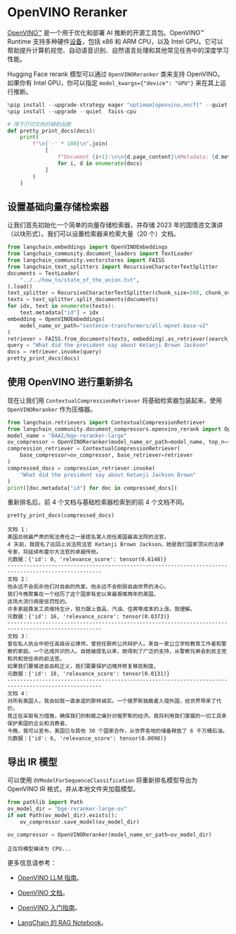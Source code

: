 # OpenVINO Reranker

[OpenVINO™](https://github.com/openvinotoolkit/openvino) 是一个用于优化和部署 AI 推断的开源工具包。OpenVINO™ Runtime 支持多种硬件[设备](https://github.com/openvinotoolkit/openvino?tab=readme-ov-file#supported-hardware-matrix)，包括 x86 和 ARM CPU，以及 Intel GPU。它可以帮助提升计算机视觉、自动语音识别、自然语言处理和其他常见任务中的深度学习性能。

Hugging Face rerank 模型可以通过 ``OpenVINOReranker`` 类来支持 OpenVINO。如果你有 Intel GPU，你可以指定 `model_kwargs={"device": "GPU"}` 来在其上运行推断。

```python
%pip install --upgrade-strategy eager "optimum[openvino,nncf]" --quiet
%pip install --upgrade --quiet  faiss-cpu
```

```python
# 用于打印文档的辅助函数
def pretty_print_docs(docs):
    print(
        f"\n{'-' * 100}\n".join(
            [
                f"Document {i+1}:\n\n{d.page_content}\nMetadata: {d.metadata}"
                for i, d in enumerate(docs)
            ]
        )
    )
```

## 设置基础向量存储检索器

让我们首先初始化一个简单的向量存储检索器，并存储 2023 年的国情咨文演讲（以块形式）。我们可以设置检索器来检索大量（20 个）文档。

```python
from langchain.embeddings import OpenVINOEmbeddings
from langchain_community.document_loaders import TextLoader
from langchain_community.vectorstores import FAISS
from langchain_text_splitters import RecursiveCharacterTextSplitter
documents = TextLoader(
    "../../how_to/state_of_the_union.txt",
).load()
text_splitter = RecursiveCharacterTextSplitter(chunk_size=500, chunk_overlap=100)
texts = text_splitter.split_documents(documents)
for idx, text in enumerate(texts):
    text.metadata["id"] = idx
embedding = OpenVINOEmbeddings(
    model_name_or_path="sentence-transformers/all-mpnet-base-v2"
)
retriever = FAISS.from_documents(texts, embedding).as_retriever(search_kwargs={"k": 20})
query = "What did the president say about Ketanji Brown Jackson"
docs = retriever.invoke(query)
pretty_print_docs(docs)
```

## 使用 OpenVINO 进行重新排名

现在让我们用 `ContextualCompressionRetriever` 将基础检索器包装起来，使用 `OpenVINOReranker` 作为压缩器。

```python
from langchain.retrievers import ContextualCompressionRetriever
from langchain_community.document_compressors.openvino_rerank import OpenVINOReranker
model_name = "BAAI/bge-reranker-large"
ov_compressor = OpenVINOReranker(model_name_or_path=model_name, top_n=4)
compression_retriever = ContextualCompressionRetriever(
    base_compressor=ov_compressor, base_retriever=retriever
)
compressed_docs = compression_retriever.invoke(
    "What did the president say about Ketanji Jackson Brown"
)
print([doc.metadata["id"] for doc in compressed_docs])
```

重新排名后，前 4 个文档与基础检索器检索到的前 4 个文档不同。

```python
pretty_print_docs(compressed_docs)
```

```output
文档 1：
美国总统最严肃的宪法责任之一是提名某人担任美国最高法院的法官。
4 天前，我提名了巡回上诉法院法官 Ketanji Brown Jackson。她是我们国家顶尖的法律专家，将延续布雷尔大法官的卓越传统。
元数据：{'id': 0, 'relevance_score': tensor(0.6148)}
----------------------------------------------------------------------------------------------------
文档 2：
他永远不会扼杀他们对自由的热爱。他永远不会削弱自由世界的决心。
我们今晚聚集在一个经历了这个国家有史以来最艰难两年的美国。
这场大流行病是惩罚性的。
许多家庭靠发工资维持生计，努力跟上食品、汽油、住房等成本的上涨。我理解。
元数据：{'id': 16, 'relevance_score': tensor(0.0373)}
----------------------------------------------------------------------------------------------------
文档 3：
曾在私人执业中担任高级诉讼律师。曾担任联邦公共辩护人。来自一家公立学校教育工作者和警察的家庭。一个达成共识的人。自她被提名以来，她得到了广泛的支持，从警察兄弟会到民主党和共和党任命的前法官。
如果我们要推进自由和正义，我们需要保护边境并修复移民制度。
元数据：{'id': 18, 'relevance_score': tensor(0.0131)}
----------------------------------------------------------------------------------------------------
文档 4：
对所有美国人，我会如我一直承诺的那样诚实。一个俄罗斯独裁者入侵外国，给世界带来了代价。
我正在采取有力措施，确保我们的制裁之痛针对俄罗斯的经济。我将利用我们掌握的一切工具来保护美国的企业和消费者。
今晚，我可以宣布，美国已与其他 30 个国家合作，从世界各地的储备释放了 6 千万桶石油。
元数据：{'id': 6, 'relevance_score': tensor(0.0098)}
```

## 导出 IR 模型

可以使用 ``OVModelForSequenceClassification`` 将重新排名模型导出为 OpenVINO IR 格式，并从本地文件夹加载模型。

```python
from pathlib import Path
ov_model_dir = "bge-reranker-large-ov"
if not Path(ov_model_dir).exists():
    ov_compressor.save_model(ov_model_dir)
```

```python
ov_compressor = OpenVINOReranker(model_name_or_path=ov_model_dir)
```

```output
正在将模型编译为 CPU...
```

更多信息请参考：

* [OpenVINO LLM 指南](https://docs.openvino.ai/2024/learn-openvino/llm_inference_guide.html)。

* [OpenVINO 文档](https://docs.openvino.ai/2024/home.html)。

* [OpenVINO 入门指南](https://www.intel.com/content/www/us/en/content-details/819067/openvino-get-started-guide.html)。

* [LangChain 的 RAG Notebook](https://github.com/openvinotoolkit/openvino_notebooks/tree/latest/notebooks/llm-rag-langchain)。